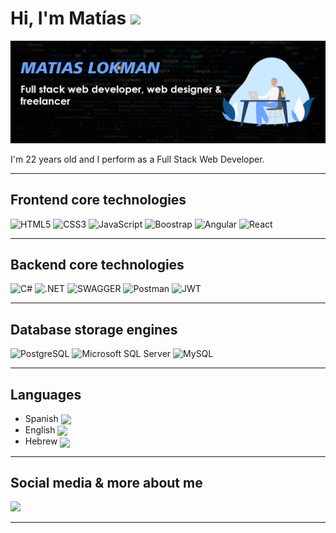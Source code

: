 # Hi, I'm Matías <img src="https://media.giphy.com/media/hvRJCLFzcasrR4ia7z/giphy.gif" width="30px">

<img src="https://github.com/MatiasLokman/MatiasLokman/blob/main/Github.jpg" alt="banner that says Matias Lokman - Full stack web developer, web designer & freelancer alongside a cartoon illustration">

I'm 22 years old and I perform as a Full Stack Web Developer.

---

## Frontend core technologies

![HTML5](https://img.shields.io/badge/HTML5-E34F26?style=for-the-badge&logo=html5&logoColor=white)
![CSS3](https://img.shields.io/badge/CSS3-1572B6?style=for-the-badge&logo=css3&logoColor=white)
![JavaScript](https://img.shields.io/badge/JavaScript-323330?style=for-the-badge&logo=javascript&logoColor=F7DF1E)
![Boostrap](https://img.shields.io/badge/Bootstrap-563D7C?style=for-the-badge&logo=bootstrap&logoColor=white)
![Angular](https://img.shields.io/badge/Angular-DD0031?style=for-the-badge&logo=angular&logoColor=white)
![React](https://img.shields.io/badge/-ReactJs-61DAFB?logo=react&logoColor=white&style=for-the-badge)

---

## Backend core technologies

![C#](https://img.shields.io/badge/C%23-239120?style=for-the-badge&logo=c-sharp&logoColor=white)
![.NET](https://img.shields.io/badge/.NET-512BD4?style=for-the-badge&logo=dotnet&logoColor=white)
![SWAGGER](https://img.shields.io/badge/Swagger-85EA2D?style=for-the-badge&logo=Swagger&logoColor=white)
![Postman](https://img.shields.io/badge/Postman-FF6C37?style=for-the-badge&logo=Postman&logoColor=white)
![JWT](https://img.shields.io/badge/JWT-000000?style=for-the-badge&logo=JSON%20web%20tokens&logoColor=white)

---

## Database storage engines

![PostgreSQL](https://img.shields.io/badge/PostgreSQL-316192?style=for-the-badge&logo=postgresql&logoColor=white)
![Microsoft SQL Server](https://img.shields.io/badge/Microsoft%20SQL%20Server-CC2927?style=for-the-badge&logo=microsoft%20sql%20server&logoColor=white)
![MySQL](https://img.shields.io/badge/MySQL-007195?style=for-the-badge&logo=mysql&logoColor=white)

---

## Languages

- Spanish <img src="https://www.banderas-mundo.es/data/flags/emoji/apple/160x160/es.png" heigth="25px" width="30px" align="center">
- English <img src="https://www.banderas-mundo.es/data/flags/emoji/apple/160x160/gb.png" heigth="25px" width="30px" align="center">
- Hebrew <img src="https://www.banderas-mundo.es/data/flags/emoji/apple/160x160/il.png" heigth="25px" width="30px" align="center">
---

## Social media & more about me
<a href="https://www.linkedin.com/in/matías-gabriel-lokman" target="_blank">
  <img src="https://img.shields.io/badge/LinkedIn-0077B5?style=for-the-badge&logo=linkedin&logoColor=white">
</a>

---
